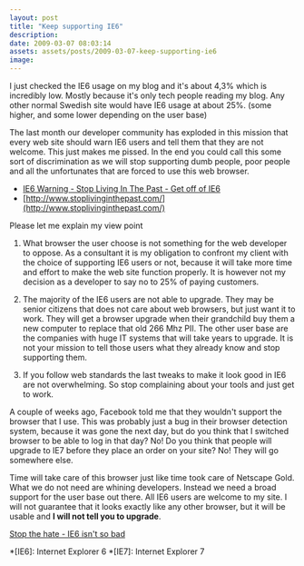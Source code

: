 ```yaml
---
layout: post
title: "Keep supporting IE6"
description:
date: 2009-03-07 08:03:14
assets: assets/posts/2009-03-07-keep-supporting-ie6
image: 
---
```


I just checked the IE6 usage on my blog and it's about 4,3% which is incredibly low. Mostly because it's only tech people reading my blog. Any other normal Swedish site would have IE6 usage at about 25%. (some higher, and some lower depending on the user base)

The last month our developer community has exploded in this mission that every web site should warn IE6 users and tell them that they are not welcome. This just makes me pissed. In the end you could call this some sort of discrimination as we will stop supporting dumb people, poor people and all the unfortunates that are forced to use this web browser.
 
* [IE6 Warning - Stop Living In The Past - Get off of IE6](http://www.hanselman.com/blog/IE6WarningStopLivingInThePastGetOffOfIE6.aspx)
* [http://www.stoplivinginthepast.com/](http://www.stoplivinginthepast.com/)

Please let me explain my view point

1. What browser the user choose is not something for the web developer to oppose. As a consultant it is my obligation to confront my client with the choice of supporting IE6 users or not, because it will take more time and effort to make the web site function properly. It is however not my decision as a developer to say no to 25% of paying customers.

2. The majority of the IE6 users are not able to upgrade. They may be senior citizens that does not care about web browsers, but just want it to work. They will get a browser upgrade when their grandchild buy them a new computer to replace that old 266 Mhz PII. The other user base are the companies with huge IT systems that will take years to upgrade. It is not your mission to tell those users what they already know and stop supporting them.

3. If you follow web standards the last tweaks to make it look good in IE6 are not overwhelming. So stop complaining about your tools and just get to work.

A couple of weeks ago, Facebook told me that they wouldn't support the browser that I use. This was probably just a bug in their browser detection system, because it was gone the next day, but do you think that I switched browser to be able to log in that day? No! Do you think that people will upgrade to IE7 before they place an order on your site? No! They will go somewhere else.

Time will take care of this browser just like time took care of Netscape Gold. What we do not need are whining developers. Instead we need a broad support for the user base out there. All IE6 users are welcome to my site. I will not guarantee that it looks exactly like any other browser, but it will be usable and **I will not tell you to upgrade**.
 
<a href="http://www.phazm.com/notes/productivity/stop-the-hate-ie6-isnt-so-bad/">Stop the hate - IE6 isn't so bad</a>

*[IE6]: Internet Explorer 6
*[IE7]: Internet Explorer 7
